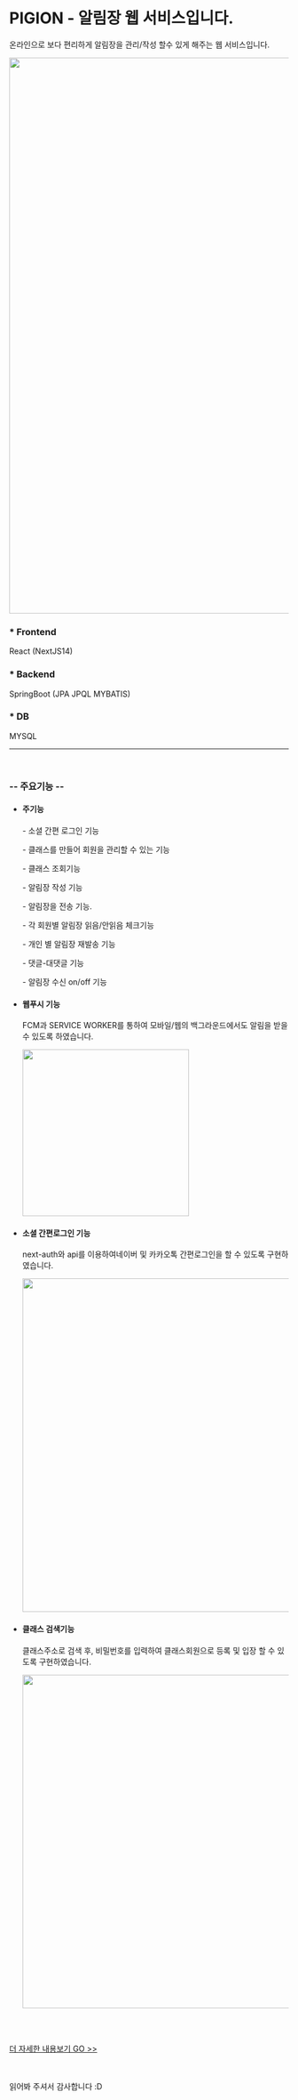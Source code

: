 <h1>PIGION - 알림장 웹 서비스입니다.</h1>
<p>온라인으로 보다 편리하게 알림장을 관리/작성 할수 있게 해주는 웹 서비스입니다.</p>

<img src="https://github.com/dldnrud123/yam/assets/49900271/34eb229c-a5b5-4f22-9a55-5a54a2be3870" width=1000px />


<h3>* Frontend</h3>
<p>React (NextJS14)</p>

<h3>* Backend</h3>
<p>SpringBoot (JPA JPQL MYBATIS)</p>

<h3>* DB</h3>
<p>MYSQL</p>

<hr>
<br>
<h3>-- 주요기능 --</h3>
<ul>
<li>
<h4>주기능</h4>
  
<p>- 소셜 간편 로그인 기능</p>
<p>- 클래스를 만들어 회원을 관리할 수 있는 기능</p>
<p>- 클래스 조회기능</p>
<p>- 알림장 작성 기능</p>
<p>- 알림장을 전송 기능. </p>
<p>- 각 회원별 알림장 읽음/안읽음 체크기능</p>
<p>- 개인 별 알림장 재발송 기능 </p>
<p>- 댓글-대댓글 기능</p>
<p>- 알림장 수신 on/off 기능</p>

</li>
<li>
<h4>웹푸시 기능</h4>

<p>FCM과 SERVICE WORKER를 통하여 모바일/웹의 백그라운드에서도 알림을 받을 수 있도록 하였습니다.</p>
<img src="https://github.com/dldnrud123/yam/assets/49900271/5d10177a-160a-4351-9a6b-eddb03091156" width=300px />
</li>
<li>
<h4>소셜 간편로그인 기능</h4>
  
<p>next-auth와 api를 이용하여네이버 및 카카오톡 간편로그인을 할 수 있도록 구현하였습니다. </p>
<img src="https://github.com/dldnrud123/yam/assets/49900271/f9de0557-74b9-4d8b-9c72-9b685b1774a5" width=600px />
</li>
<li>
<h4>클래스 검색기능</h4>
  
<p>클래스주소로 검색 후, 비밀번호를 입력하여 클래스회원으로 등록 및 입장 할 수 있도록 구현하였습니다.</p>
<img src="https://github.com/dldnrud123/yam/assets/49900271/5d593715-1db0-4358-9f4d-1fb7753edfef" width=600px />
</li>
</ul>
<br>
<br>

<p><a href="https://github.com/dldnrud123/pigion-AlimWeb/blob/main/PIGEON_%EC%95%8C%EB%A6%BC%EC%9E%A5%20%EC%84%A4%EB%AA%85.pdf">더 자세한 내용보기 GO >> </a></p>
<br>
<br>
읽어봐 주셔서 감사합니다 :D <br><br>
